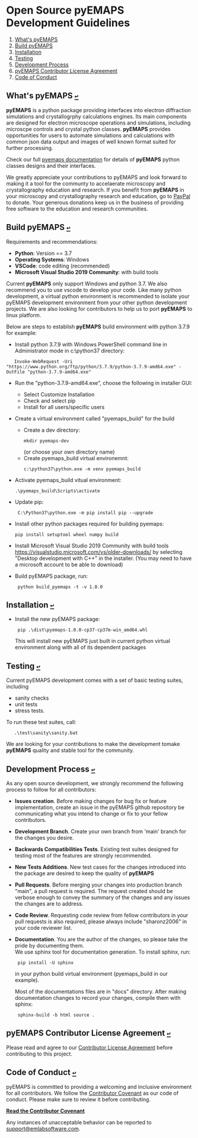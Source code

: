 #  Open Source __pyEMAPS__ Development Guidelines

1. <a id="contents"></a>[What's pyEMAPS](#overview)
2. <a id="contents"></a>[Build pyEMAPS](#build)
3. <a id="contents"></a>[Installation](#installation)
4. <a id="contents"></a>[Testing](#test)
5. <a id="contents"></a>[Development Process](#process)
5. <a id="contents"></a>[pyEMAPS Contributor License Agreement](#CLA)
5. <a id="contents"></a>[Code of Conduct](#COC)

## What's pyEMAPS [`↩`](#contents) <a id="overview"></a>
__pyEMAPS__ is a python package providing interfaces into electron diffraction simulations and crystallogrphy calculations engines. Its
main components are designed for electron microscope operations and simulations, including microscpe controls and crystal python classes. 
__pyEMAPS__ provides opportunities for users to automate simulations and calculations with common json data output and images of well known 
format suited for further processing.

Check our full [pyemaps documentation](https://emlab-solutions.github.io/pyemaps) for details of __pyEMAPS__ 
python classes designs and their interfaces.

We greatly appreciate your contributions to pyEMAPS and look forward to making it a tool for 
the communty to accelaerate microscopy and crystallography education and research. If you benefit from __pyEMAPS__ in your microscopy 
and crystallography research and education, go to 
[PayPal](https://www.paypal.com/paypalme/pyemaps22) to donate. Your generous donations keep us in the business of providing free software 
to the education and research communities.   

## Build pyEMAPS [`↩`](#content) <a id="build"></a>

Requirements and recommendations:
* __Python__: Version == 3.7
* __Operating Systems__: Windows
* __VSCode__: code editing (recommended)
* __Microsoft Visual Studio 2019 Community__: with build tools

Current __pyEMAPS__ only support Windows and python 3.7. We also recommend you to use vscode to develop your code.
Like many python development, a virtual python environment is recommended to isolate your pyEMAPS development 
environment from your other python development projects. We are also looking for contributors to help us to port __pyEMAPS__
to linux platform.

Below are steps to establish __pyEMAPS__ build environment with python 3.7.9 for example:

* Install python 3.7.9 with Windows PowerShell command line in Administrator mode in c:\python37 directory:
```   
   Invoke-WebRequest -Uri "https://www.python.org/ftp/python/3.7.9/python-3.7.9-amd64.exe" -OutFile "python-3.7.9-amd64.exe"
```
* Run the "python-3.7.9-amd64.exe", choose the following in installer GUI:
  
     * Select Customize Installation
     * Check and select pip
     * Install for all users/specific users   
* Create a virtual environment called "pyemaps_build" for the build
     * Create a dev directory:
       ```
       mkdir pyemaps-dev
       ``` 
       (or choose your own directory name)
     * Create pyemaps_build virtual environemnt:
       ```
       c:\python37\python.exe -m venv pyemaps_build
       ```
* Activate pyemaps_build vitual environment:
     ```
    .\pyemaps_build\Scripts\activate
     ```
* Update pip:
  ```
   C:\Python37\python.exe -m pip install pip --upgrade
  ```
* Install other python packages required for building pyemaps:
  ``` 
  pip install setuptool wheel numpy build
  ```
* Install Microsoft Visual Studio 2019 Community with build tools 
   https://visualstudio.microsoft.com/vs/older-downloads/
   by selecting "Desktop development with C++" in the installer.
   (You may need to have a microsoft account to be able to download)
* Build pyEMAPS package, run:
  ```
   python build_pyemaps -t -v 1.0.0
  ```
## Installation [`↩`](#contents) <a id="installation"></a>

* Install the new pyEMAPS package:
  ```
   pip .\dist\pyemaps-1.0.0-cp37-cp37m-win_amd64.whl
  ```
  This will install new pyEMAPS just built in current python virtual environment
  along with all of its dependent packages

## Testing [`↩`](#contents) <a id="test"></a>

  Current pyEMAPS development comes with a set of basic testing suites, including 
   * sanity checks
   * unit tests
   * stress tests.

   To run these test suites, call:
   ```
      .\test\sanity\sanity.bat
   ```
   We are looking for your contributions to make the development tomake __pyEMAPS__ quality and stable 
   tool for the community.

## Development Process [`↩`](#contents) <a id="process"></a>

As any open source development, we strongly recommend the following process to follow for all contributors:

* __Issues creation__. Before making changes for bug fix or feature implementation, create an issue in the pyEMAPS
   github repository be communicating what you intend to change or fix to your fellow contributors.

* __Development Branch__. Create your own branch from 'main' branch for the changes you desire.
  
* __Backwards Compatibilities Tests__. Existing test suites designed for testing most of the features
   are strongly recommended.

* __New Tests Additions__. New test cases for the changes introduced into the package are desired to keep the quality 
   of __pyEMAPS__
  
* __Pull Requests__. Before merging your changes into production branch "main", a pull request is required. The request created
  should be verbose enough to convey the summary of the changes and any issues the changes are to address. 
  
* __Code Review__. Requesting code review from fellow contributors in your pull requests is also required, please always
  include "sharonz2006" in your code reviewer list.
  
* __Documentation__. You are the author of the changes, so please take the pride by documenting them.  
   We use sphinx tool for documentation generation. To install sphinx, run:
   ```
    pip install -U sphinx
   ```
   in your python build virtual environment (pyemaps_build in our example).
 
   Most of the documentations files are in "docs" directory. After making documentation changes to record your changes, compile
   them with sphinx:
   ```
    sphinx-build -b html source .
   ```

## pyEMAPS Contributor License Agreement [`↩`](#contents) <a id="CLA"></a>

Please read and agree to our [Contributor License Agreement](CONTRIBUTING.md) before contributing to this project.

## Code of Conduct [`↩`](#contents) <a id="COC"></a>

pyEMAPS is committed to providing a welcoming and inclusive environment for all contributors. We follow the [Contributor Covenant](https://www.contributor-covenant.org/version/2/0/code_of_conduct/) as our code of conduct. Please make sure to review it before contributing.

**[Read the Contributor Covenant](https://www.contributor-covenant.org/version/2/0/code_of_conduct/)**

Any instances of unacceptable behavior can be reported to support@emlabsoftware.com.



